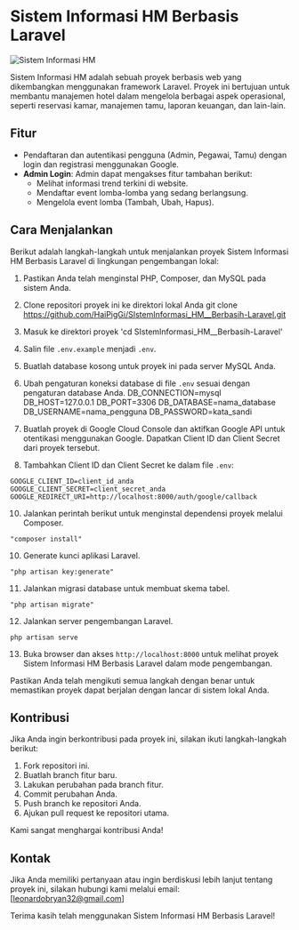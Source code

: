 # Sistem Informasi HM Berbasis Laravel

![Sistem Informasi HM](https://github.com/HaiPigGi/SIstemInformasi_HM__Berbasih-Laravel/assets/119752348/f76a8c2e-4551-48f5-b4bf-b0b73d140287)

Sistem Informasi HM adalah sebuah proyek berbasis web yang dikembangkan menggunakan framework Laravel. Proyek ini bertujuan untuk membantu manajemen hotel dalam mengelola berbagai aspek operasional, seperti reservasi kamar, manajemen tamu, laporan keuangan, dan lain-lain.

## Fitur

- Pendaftaran dan autentikasi pengguna (Admin, Pegawai, Tamu) dengan login dan registrasi menggunakan Google.
- **Admin Login**: Admin dapat mengakses fitur tambahan berikut:
  - Melihat informasi trend terkini di website.
  - Mendaftar event lomba-lomba yang sedang berlangsung.
  - Mengelola event lomba (Tambah, Ubah, Hapus).

## Cara Menjalankan

Berikut adalah langkah-langkah untuk menjalankan proyek Sistem Informasi HM Berbasis Laravel di lingkungan pengembangan lokal:

1. Pastikan Anda telah menginstal PHP, Composer, dan MySQL pada sistem Anda.
2. Clone repositori proyek ini ke direktori lokal Anda git clone https://github.com/HaiPigGi/SIstemInformasi_HM__Berbasih-Laravel.git
3. Masuk ke direktori proyek 'cd SIstemInformasi_HM__Berbasih-Laravel'
4. Salin file `.env.example` menjadi `.env`.
5. Buatlah database kosong untuk proyek ini pada server MySQL Anda.
6. Ubah pengaturan koneksi database di file `.env` sesuai dengan pengaturan database Anda.
    DB_CONNECTION=mysql
    DB_HOST=127.0.0.1
    DB_PORT=3306
    DB_DATABASE=nama_database
    DB_USERNAME=nama_pengguna
    DB_PASSWORD=kata_sandi

7. Buatlah proyek di Google Cloud Console dan aktifkan Google API untuk otentikasi menggunakan Google. Dapatkan Client ID dan Client Secret dari proyek tersebut.
8. Tambahkan Client ID dan Client Secret ke dalam file `.env`:
 ```
GOOGLE_CLIENT_ID=client_id_anda
GOOGLE_CLIENT_SECRET=client_secret_anda
GOOGLE_REDIRECT_URI=http://localhost:8000/auth/google/callback 
 ```
10. Jalankan perintah berikut untuk menginstal dependensi proyek melalui Composer.
 ```
"composer install"
 ```
10. Generate kunci aplikasi Laravel.
 ```
"php artisan key:generate"
 ```
11. Jalankan migrasi database untuk membuat skema tabel.
 ```
"php artisan migrate"
 ```
12. Jalankan server pengembangan Laravel.
 ```
 php artisan serve
 ```
13. Buka browser dan akses `http://localhost:8000` untuk melihat proyek Sistem Informasi HM Berbasis Laravel dalam mode pengembangan.

Pastikan Anda telah mengikuti semua langkah dengan benar untuk memastikan proyek dapat berjalan dengan lancar di sistem lokal Anda.

## Kontribusi

Jika Anda ingin berkontribusi pada proyek ini, silakan ikuti langkah-langkah berikut:

1. Fork repositori ini.
2. Buatlah branch fitur baru.
3. Lakukan perubahan pada branch fitur.
4. Commit perubahan Anda.
5. Push branch ke repositori Anda.
6. Ajukan pull request ke repositori utama.

Kami sangat menghargai kontribusi Anda!

## Kontak

Jika Anda memiliki pertanyaan atau ingin berdiskusi lebih lanjut tentang proyek ini, silakan hubungi kami melalui email: [leonardobryan32@gmail.com]

Terima kasih telah menggunakan Sistem Informasi HM Berbasis Laravel!




